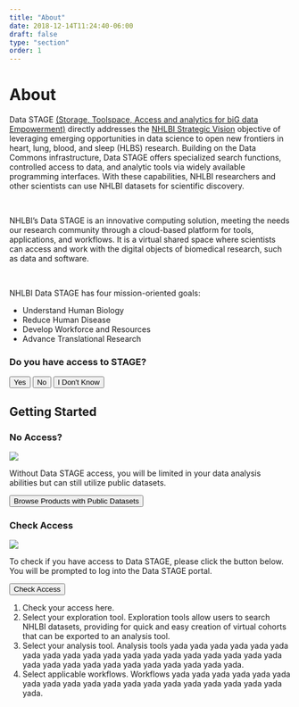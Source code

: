 ```yaml
---
title: "About"
date: 2018-12-14T11:24:40-06:00
draft: false
type: "section"
order: 1
---
```

<div id="about" class='about'>
  <h1>About</h1>
  <div class='about__content'>
    <div class='about__intro'>
      <p>Data STAGE <a href='https://www.nhlbi.nih.gov/science/data-storage-toolspace-access-and-analytics-big-data-empowerment-data-stage' target='_blank'>(Storage, Toolspace, Access and analytics for biG data Empowerment)</a> directly addresses the <a href='https://www.nhlbi.nih.gov/about/strategic-vision' target='_blank'>NHLBI Strategic Vision</a> objective of leveraging emerging opportunities in data science to open new frontiers in heart, lung, blood, and sleep (HLBS) research. Building on the Data Commons infrastructure, Data STAGE offers specialized search functions, controlled access to data, and analytic tools via widely available programming interfaces. With these capabilities, NHLBI researchers and other scientists can use NHLBI datasets for scientific discovery.</p><br />
      <p>NHLBI’s Data STAGE is an innovative computing solution, meeting the needs our research community through a cloud-based platform for tools, applications, and workflows. It is a virtual shared space where scientists can access and work with the digital objects of biomedical research, such as data and software.</p><br/>
      <p>NHLBI Data STAGE has four mission-oriented goals:</p>
      <ul class='about__color-list'>
        <li class='about__color-list-item red'>
          Understand Human Biology
        </li>
        <li class='about__color-list-item green'>
          Reduce Human Disease
        </li>
        <li class='about__color-list-item orange'>
          Develop Workforce and Resources
        </li>
        <li class='about__color-list-item blue'>
          Advance Translational Research
        </li>
      </ul>
    </div>
    <div class='about__access'>
      <h3>Do you have access to STAGE?</h3>
      <button class='about__button' onclick="window.location.href = '#getting-started'">Yes</button>
      <button class='about__button' onclick="openNoAccessPanel(); window.location.href = '#getting-started'">No</button>
      <button class='about__button' onclick="openCheckAccessPanel(); window.location.href = '#getting-started'">I Don't Know</button>
    </div>
  </div>
  <div class='getting-started'>
    <div class='getting-started__content'>
      <h2 id="getting-started">Getting Started</h2>
        <div class='access-panel'>
          <div class='access-panel__header' role='button' onclick="toggleNoAccessPanel()">
            <h3>No Access?</h3>
            <img class='access-panel__icon' src='img/icons/dropdown.svg'/>
          </div>
          <div class='no-access-panel__information closed'>
            <p>Without Data STAGE access, you will be limited in your data analysis abilities but can still utilize public datasets.</p>
            <button onclick="browsePublic()">Browse Products with Public Datasets</button>
          </div>
        </div>
        <div class='access-panel'>
          <div class='access-panel__header' role='button' onclick="toggleCheckAccessPanel()">
            <h3>Check Access</h3>
            <img class='access-panel__icon' src='img/icons/dropdown.svg' />
          </div>
          <div class='check-access-panel__information closed'>
            <p>To check if you have access to Data STAGE, please click the button below. You will be prompted
            to log into the Data STAGE portal.</p>
            <button onclick="fetchAccessToken()">Check Access</button>
            <div class='check-access-panel__projects closed'>
            </div>
          </div>
        </div>
        <ol>
          <li>Check your access here.</li>
          <li>Select your exploration tool. Exploration tools allow users to search NHLBI datasets, providing for quick and easy creation of virtual cohorts that can be exported to an analysis tool.</li>
          <li>Select your analysis tool. Analysis tools yada yada yada yada yada yada yada yada yada yada yada yada yada yada yada yada yada yada yada yada yada yada yada yada yada yada yada yada yada yada.</li>
          <li>Select applicable workflows. Workflows yada yada yada yada yada yada yada yada yada yada yada yada yada yada yada yada yada yada yada yada.</li>
        </ol>
      </div>
    </div>
  </div>
</div>
